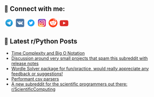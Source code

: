 ## 🔎 Connect with me:
[<img src="https://github.com/bullbesh/bullbesh/blob/main/images/Telegram.png" width="32" height="32" />](https://t.me/bullbesh)
[<img src="https://github.com/bullbesh/bullbesh/blob/main/images/VK.png" width="32" height="32" />](https://vk.com/bullbesh)
[<img src="https://github.com/bullbesh/bullbesh/blob/main/images/Twitter.png" width="32" height="32" />](https://twitter.com/bullbesh1)
[<img src="https://github.com/bullbesh/bullbesh/blob/main/images/Instagram.png" width="32" height="32" />](https://www.instagram.com/bullbesh)
[<img src="https://github.com/bullbesh/bullbesh/blob/main/images/Reddit.png" width="32" height="32" />](https://www.reddit.com/user/bullbesh)
[<img src="https://github.com/bullbesh/bullbesh/blob/main/images/YouTube.png" width="32" height="32" />](https://www.youtube.com/channel/UCtfjRs6uzgq5mfm8S06WTcg)

## 📕 Latest r/Python Posts
<!-- BLOG-POST-LIST:START -->
- [Time Complexity and Big O Notation](https://www.reddit.com/r/Python/comments/12bwrfs/time_complexity_and_big_o_notation/)
- [Discussion around very small projects that spam this subreddit with release notes](https://www.reddit.com/r/Python/comments/12bwf1f/discussion_around_very_small_projects_that_spam/)
- [Wordle Solver package for fun/practice, would really appreciate any feedback or suggestions!](https://www.reddit.com/r/Python/comments/12busil/wordle_solver_package_for_funpractice_would/)
- [Performant csv parsers](https://www.reddit.com/r/Python/comments/12btus6/performant_csv_parsers/)
- [A new subreddit for the scientific programmers out there: r/ScientificComputing](https://www.reddit.com/r/Python/comments/12bshnh/a_new_subreddit_for_the_scientific_programmers/)
<!-- BLOG-POST-LIST:END -->
